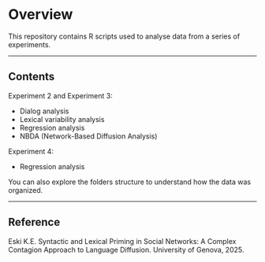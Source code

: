 
Overview
=========================

This repository contains R scripts used to analyse data from a series of experiments.

-------------------------
Contents
-------------------------

Experiment 2 and Experiment 3:
  - Dialog analysis
  - Lexical variability analysis
  - Regression analysis
  - NBDA (Network-Based Diffusion Analysis)

Experiment 4:
  - Regression analysis

You can also explore the folders structure to understand how the data was organized.

-------------------------
Reference
-------------------------

Eski K.E. Syntactic and Lexical Priming in Social Networks: A Complex Contagion Approach to Language Diffusion. University of Genova, 2025.